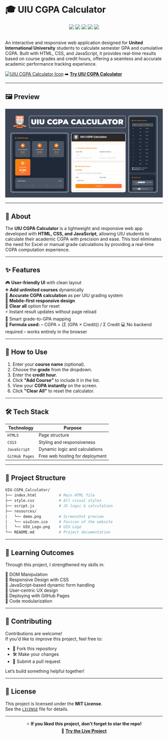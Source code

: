 # 🎓 UIU CGPA Calculator

<div align="center">

<img src="https://img.shields.io/badge/HTML5-e34f26?style=for-the-badge&logo=html5&logoColor=white">
<img src="https://img.shields.io/badge/CSS3-1572b6?style=for-the-badge&logo=css3&logoColor=white">
<img src="https://img.shields.io/badge/JavaScript-f7df1e?style=for-the-badge&logo=javascript&logoColor=black">
<img src="https://img.shields.io/badge/Responsive-Design-blue?style=for-the-badge">
<img src="https://img.shields.io/badge/License-MIT-green?style=for-the-badge">

</div>

<br>

An interactive and responsive web application designed for **United International University** students to calculate semester GPA and cumulative CGPA. Built with HTML, CSS, and JavaScript, it provides real-time results based on course grades and credit hours, offering a seamless and accurate academic performance tracking experience.

[![UIU CGPA Calculator Icon](resources/uiuIcon.ico)](https://nahinio.github.io/UIU-CGPA_Calculator/) ➡️ **[Try UIU CGPA Calculator](https://nahinio.github.io/UIU-CGPA_Calculator/)**  

---

## 🖼️ Preview

<p align="center">
  <img src="./resources/demo.png" alt="UIU CGPA Calculator Screenshot"/>
</p>

---

## 🧾 About

The **UIU CGPA Calculator** is a lightweight and responsive web app developed with **HTML, CSS, and JavaScript**, allowing UIU students to calculate their academic CGPA with precision and ease. This tool eliminates the need for Excel or manual grade calculations by providing a real-time CGPA computation experience.

---

## ✨ Features

  🎮 **User-friendly UI** with clean layout  
  ➕ **Add unlimited courses** dynamically  
  💯 **Accurate CGPA calculation** as per UIU grading system  
  📱 **Mobile-first responsive design**  
  🔁 **Clear all** option for reset  
  ⚡ Instant result updates without page reload  
  🧠 Smart grade-to-GPA mapping  
  📌 **Formula used:** – CGPA = (Σ (GPA × Credit)) / Σ Credit 
  💻 No backend required – works entirely in the browser  

---

## 🚀 How to Use

1. Enter your **course name** (optional).  
2. Choose the **grade** from the dropdown.  
3. Enter the **credit hour**.  
4. Click **"Add Course"** to include it in the list.  
5. View your **CGPA instantly** on the screen.  
6. Click **"Clear All"** to reset the calculator.  

---

## 🛠️ Tech Stack

| Technology | Purpose |
|------------|---------|
| `HTML5`    | Page structure |
| `CSS3`     | Styling and responsiveness |
| `JavaScript` | Dynamic logic and calculations |
| `GitHub Pages` | Free web hosting for deployment |

---

## 📁 Project Structure

```bash
UIU-CGPA_Calculator/
├── index.html          # Main HTML file
├── style.css           # All visual styles
├── script.js           # JS logic & calculation
├── resources/
│   └── demo.png        # Screenshot preview
│   └── uiuIcon.ico     # Favicon of the website
│   └── UIU_Logo.png    # UIU Logo
└── README.md           # Project documentation

```
---

## 🧠 Learning Outcomes

Through this project, I strengthened my skills in:

🎯 DOM Manipulation  
🎯 Responsive Design with CSS  
🎯 JavaScript-based dynamic form handling  
🎯 User-centric UX design  
🎯 Deploying with GitHub Pages  
🎯 Code modularization  

---

## 🙌 Contributing

Contributions are welcome!  
If you'd like to improve this project, feel free to:

- 🍴 Fork this repository  
- 🛠️ Make your changes  
- 🔁 Submit a pull request  

Let’s build something helpful together!

---

## 📜 License

This project is licensed under the **MIT License**.  
See the [`LICENSE`](./LICENSE) file for details.

---

<div align="center">

⭐ **If you liked this project, don't forget to star the repo!**  
🔗 [**Try the Live Project**](https://nahinio.github.io/UIU-CGPA_Calculator/)

</div>

